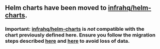 ## Helm charts have been moved to [infrahq/helm-charts][1].

### Important: [infrahq/helm-charts][1] is _not_ compatible with the chart previously defined here. Ensure you follow the migration steps described [here][2] and [here][3] to avoid loss of data.

[1]: https://github.com/infrahq/helm-charts
[2]: https://github.com/infrahq/helm-charts/tree/main/charts/infra#migrate-from-infra-chart
[3]: https://github.com/infrahq/helm-charts/tree/main/charts/infra-server#migrate-from-infra-chart
